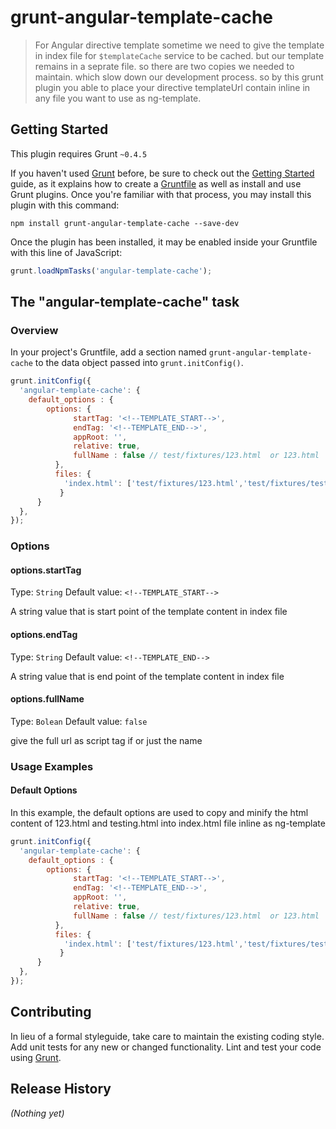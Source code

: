 # grunt-angular-template-cache

> For Angular directive template sometime we need to give the template in index file for `$templateCache` service to be cached. but our template remains in a seprate file. so there are two copies we needed to maintain. which slow down our development process. so by this grunt plugin you able to place your directive templateUrl contain inline in any file you want to use as ng-template.

## Getting Started
This plugin requires Grunt `~0.4.5`

If you haven't used [Grunt](http://gruntjs.com/) before, be sure to check out the [Getting Started](http://gruntjs.com/getting-started) guide, as it explains how to create a [Gruntfile](http://gruntjs.com/sample-gruntfile) as well as install and use Grunt plugins. Once you're familiar with that process, you may install this plugin with this command:

```shell
npm install grunt-angular-template-cache --save-dev
```

Once the plugin has been installed, it may be enabled inside your Gruntfile with this line of JavaScript:

```js
grunt.loadNpmTasks('angular-template-cache');
```

## The "angular-template-cache" task

### Overview
In your project's Gruntfile, add a section named `grunt-angular-template-cache` to the data object passed into `grunt.initConfig()`.

```js
grunt.initConfig({
  'angular-template-cache': {
    default_options : {
        options: {
              startTag: '<!--TEMPLATE_START-->',
              endTag: '<!--TEMPLATE_END-->',
              appRoot: '',
              relative: true,
              fullName : false // test/fixtures/123.html  or 123.html   in script id 
          },
          files: {
            'index.html': ['test/fixtures/123.html','test/fixtures/testing.html']
           }
      }
  },
});
```

### Options

#### options.startTag
Type: `String`
Default value: `<!--TEMPLATE_START-->`

A string value that is start point of the template content in index file

#### options.endTag
Type: `String`
Default value: `<!--TEMPLATE_END-->`

A string value that is end point of the template content in index file

#### options.fullName
Type: `Bolean`
Default value: `false`

give the full url as script tag if or just the name

### Usage Examples

#### Default Options
In this example, the default options are used to copy and minify the html content of 123.html and testing.html into index.html file inline as ng-template

```js
grunt.initConfig({
  'angular-template-cache': {
    default_options : {
        options: {
              startTag: '<!--TEMPLATE_START-->',
              endTag: '<!--TEMPLATE_END-->',
              appRoot: '',
              relative: true,
              fullName : false // test/fixtures/123.html  or 123.html   in script id 
          },
          files: {
            'index.html': ['test/fixtures/123.html','test/fixtures/testing.html']
           }
      }
  },
});
```

## Contributing
In lieu of a formal styleguide, take care to maintain the existing coding style. Add unit tests for any new or changed functionality. Lint and test your code using [Grunt](http://gruntjs.com/).

## Release History
_(Nothing yet)_
